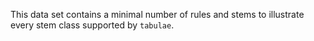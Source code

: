 This data set contains a minimal number of rules and stems to illustrate every stem class supported by `tabulae`.
